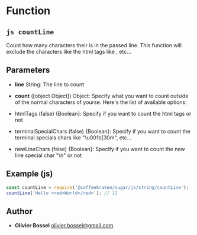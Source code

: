 
# Function


## ```js countLine ```


Count how many characters their is in the passed line.
This function will exclude the characters like the html tags like <red>, etc...

## Parameters

- **line**  String: The line to count

- **count** ([object Object]) Object: Specify what you want to count outside of the normal characters of yourse. Here's the list of available options:
- htmlTags (false) {Boolean}: Specify if you want to count the html tags or not
- terminalSpecialChars (false) {Boolean}: Specify if you want to count the terminal specials chars like "\u001b[30m", etc...
- newLineChars (false) {Boolean}: Specify if you want to count the new line special char "\n" or not


## Example (js)

```js
const countLine = require('@coffeekraken/sugar/js/string/countLine');
countLine('Hello <red>World</red>'); // 11
```


## Author
- **Olivier Bossel** <a href="mailto:olivier.bossel@gmail.com">olivier.bossel@gmail.com</a> 



